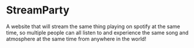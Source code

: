 # StreamParty
A website that will stream the same thing playing on spotify at the same time, so multiple people can all listen to and experience the same song and atmosphere at the same time from anywhere in the world!

